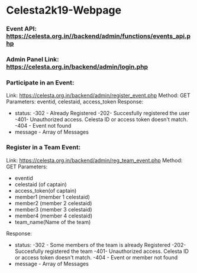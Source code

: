 
# Celesta2k19-Webpage

  

### Event API: https://celesta.org.in//backend/admin/functions/events_api.php
### Admin Panel Link: https://celesta.org.in/backend/admin/login.php

### Participate in an Event:
Link: https://celesta.org.in/backend/admin/register_event.php
Method: GET
Parameters: eventid, celestaid, access_token
Response:
* status:
-302 - Already Registered
-202- Succesfully registered the user
-401- Unauthorized access. Celesta ID or access token doesn't match.
-404 - Event not found
* message - Array of Messages

### Register in a Team Event:

Link: https://celesta.org.in/backend/admin/reg_team_event.php
Method: GET
Parameters:
* eventid
* celestaid (of captain)
* access_token(of captain)
* member1 (member 1 celestaid)
* member2 (member 2 celestaid)
* member3 (member 3 celestaid)
* member4 (member 4 celestaid)
* team_name(Name of the team)

Response:

* status:
-302 - Some members of the team is already Registered
-202- Succesfully registered the team
-401- Unauthorized access. Celesta ID or access token doesn't match.
-404 - Event or member not found
* message - Array of Messages